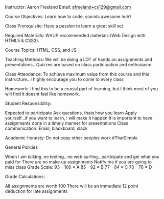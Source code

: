 Instructor: Aaron Freeland Email: afreeland+cs129@gmail.com

Course Objectives: Learn how to code, sounds awesome huh?

Class Prerequisite: Have a passion to learn a great skill set

Required Materials: WVUP recommended materials (Web Design with HTML5 & CSS3).

Course Topics: HTML, CSS, and JS

Teaching Methods: We will be doing a LOT of hands on assignments and presentations...Quizzes are based on class participation and enthusiasm

Class Attendance: To achieve maximum value from this course and this instructure...I highly encourage you to come to every class

Homework: I find this to be a crucial part of learning, but I think most of you will find it doesnt feel like homework.

Student Responsibility:

Expected to participate
Ask questions, thats how you learn
Apply yourself...if you want to learn, I will make it happen
It is important to have assignments done in a timely manner for presentations
Class communication: Email, blackboard, slack

Academic Honesty: Do not copy other peoples work #ThatSimple

General Policies

When I am talking, no texting...no web surfing...participate and get what you paid for
There are no make up assignments
Notify me if you are going to miss class
Grade Scale: 93 - 100 = A 85 - 92 = B 77 - 84 = C 70 - 76 = D

Grade Calculations:

All assignments are worth 100
There will be an immediate 12 point deduction for late assignments
